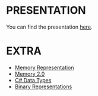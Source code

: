 # PRESENTATION
You can find the presentation [here](https://docs.google.com/presentation/d/1fzm3yoE_64SIp4sP6DV_FWOvEswFIWOvpFIGug2TXuU/edit#slide=id.p1).

# EXTRA

 - [Memory Representation](http://researchhubs.com/post/computing/fundamentals/computer-memory-and-data-representation.html) 
 - [Memory 2.0](https://en.wikipedia.org/wiki/Integer_%28computer_science%29)
 - [C# Data Types](https://docs.microsoft.com/en-us/dotnet/csharp/tour-of-csharp/types-and-variables)
 - [Binary Representations](https://www.ntu.edu.sg/home/ehchua/programming/java/DataRepresentation.html)
